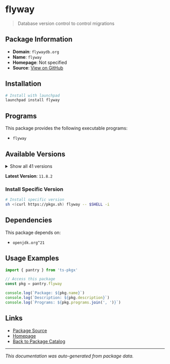 # flyway

> Database version control to control migrations

## Package Information

- **Domain**: `flywaydb.org`
- **Name**: `flyway`
- **Homepage**: Not specified
- **Source**: [View on GitHub](https://github.com/pkgxdev/pantry/tree/main/projects/flywaydb.org/package.yml)

## Installation

```bash
# Install with launchpad
launchpad install flyway
```

## Programs

This package provides the following executable programs:

- `flyway`

## Available Versions

<details>
<summary>Show all 41 versions</summary>

- `11.8.2`, `11.8.1`, `11.8.0`, `11.7.2`, `11.7.1`
- `11.7.0`, `11.6.0`, `11.5.0`, `11.4.1`, `11.4.0`
- `11.3.4`, `11.3.3`, `11.3.2`, `11.3.1`, `11.3.0`
- `11.2.0`, `11.1.1`, `11.1.0`, `11.0.1`, `11.0.0`
- `10.22.0`, `10.21.0`, `10.20.1`, `10.20.0`, `10.19.0`
- `10.18.2`, `10.18.1`, `10.18.0`, `10.17.3`, `10.17.2`
- `10.17.1`, `10.17.0`, `10.16.0`, `10.15.2`, `10.15.0`
- `10.14.0`, `10.13.0`, `10.12.0`, `10.11.1`, `10.11.0`
- `10.10.0`

</details>

**Latest Version**: `11.8.2`

### Install Specific Version

```bash
# Install specific version
sh <(curl https://pkgx.sh) flyway -- $SHELL -i
```

## Dependencies

This package depends on:

- `openjdk.org^21`

## Usage Examples

```typescript
import { pantry } from 'ts-pkgx'

// Access this package
const pkg = pantry.flyway

console.log(`Package: ${pkg.name}`)
console.log(`Description: ${pkg.description}`)
console.log(`Programs: ${pkg.programs.join(', ')}`)
```

## Links

- [Package Source](https://github.com/pkgxdev/pantry/tree/main/projects/flywaydb.org/package.yml)
- [Homepage](#)
- [Back to Package Catalog](../../package-catalog.md)

---

*This documentation was auto-generated from package data.*
